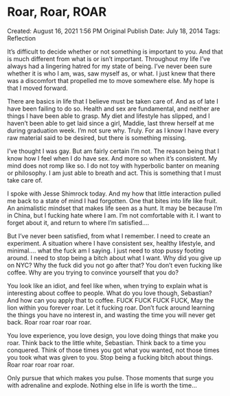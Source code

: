# Roar, Roar, ROAR

Created: August 16, 2021 1:56 PM
Original Publish Date: July 18, 2014
Tags: Reflection

It’s difficult to decide whether or not something is important to you. And that is much different from what is or isn’t important. Throughout my life I’ve always had a lingering hatred for my state of being. I’ve never been sure whether it is who I am, was, saw myself as, or what. I just knew that there was a discomfort that propelled me to move somewhere else. My hope is that I moved forward.

There are basics in life that I believe must be taken care of. And as of late I have been failing to do so. Health and sex are fundamental, and neither are things I have been able to grasp. My diet and lifestyle has slipped, and I haven’t been able to get laid since a girl, Maddie, last threw herself at me during graduation week. I’m not sure why. Truly. For as I know I have every raw material said to be desired, but there is something missing.

I’ve thought I was gay. But am fairly certain I’m not. The reason being that I know how I feel when I do have sex. And more so when it’s consistent. My mind does not romp like so. I do not toy with hyperbolic banter on meaning or philosophy. I am just able to breath and act. This is something that I must take care of.

I spoke with Jesse Shimrock today. And my how that little interaction pulled me back to a state of mind I had forgotten. One that bites into life like fruit. An animalistic mindset that makes life seen as a hunt. It may be because I’m in China, but I fucking hate where I am. I’m not comfortable with it. I want to forget about it, and return to where I’m satisfied….

But I’ve never been satisfied, from what I remember. I need to create an experiment. A situation where I have consistent sex, healthy lifestyle, and minimal…. what the fuck am I saying. I just need to stop pussy footing around. I need to stop being a bitch about what I want. Why did you give up on NYC? Why the fuck did you not go after that? You don’t even fucking like coffee. Why are you trying to convince yourself that you do?

You look like an idiot, and feel like when, when trying to explain what is interesting about coffee to people. What do you love though, Sebastian? And how can you apply that to coffee. FUCK FUCK FUCK FUCK, May the lion within you forever roar. Let it fucking roar. Don’t fuck around learning the things you have no interest in, and wasting the time you will never get back. Roar roar roar roar roar.

You love experience, you love design, you love doing things that make you roar. Think back to the little white, Sebastian. Think back to a time you conquered. Think of those times you got what you wanted, not those times you took what was given to you. Stop being a fucking bitch about things. Roar roar roar roar roar.

Only pursue that which makes you pulse. Those moments that surge you with adrenaline and explode. Nothing else in life is worth the time…